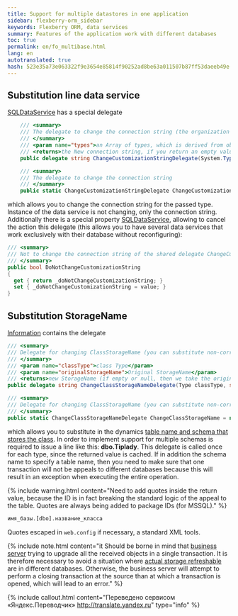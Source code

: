 ```yaml
--- 
title: Support for multiple datastores in one application 
sidebar: flexberry-orm_sidebar 
keywords: Flexberry ORM, data services 
summary: Features of the application work with different databases 
toc: true 
permalink: en/fo_multibase.html 
lang: en 
autotranslated: true 
hash: 523e35a73e063322f9e3654e85814f90252ad8be63a011507b87ff53daeeb49e 
--- 
```


## Substitution line data service 

[SQLDataService](fo_sql-data-service.html) has a special delegate 

```csharp
    /// <summary> 
    /// The delegate to change the connection string (the organization works with multiple databases) 
    /// </summary> 
    /// <param name="types">an Array of types, which is derived from objects coming to a data service</param> 
    /// <returns>the New connection string, if you return an empty value or null string is not changed</returns> 
    public delegate string ChangeCustomizationStringDelegate(System.Type[] types);

    /// <summary> 
    /// The delegate to change the connection string 
    /// </summary> 
    public static ChangeCustomizationStringDelegate ChangeCustomizationString = null;
``` 

which allows you to change the connection string for the passed type. Instance of the data service is not changing, only the connection string. 
Additionally there is a special property [SQLDataService](fo_sql-data-service.html), allowing to cancel the action this delegate (this allows you to have several data services that work exclusively with their database without reconfiguring): 

```csharp
/// <summary> 
/// Not to change the connection string of the shared delegate ChangeCustomizationString 
/// </summary> 
public bool DoNotChangeCustomizationString
{
  get { return _doNotChangeCustomizationString; }
  set { _doNotChangeCustomizationString = value; }
}
``` 

## Substitution StorageName 

[Information](fo_methods-class-information.html) contains the delegate 

```csharp
/// <summary> 
/// Delegate for changing ClassStorageName (you can substitute non-correctable.dbo.table_name, for example) 
/// </summary> 
/// <param name="classType">class Type</param> 
/// <param name="originalStorageName">Original StorageName</param> 
/// <returns>new StorageName (if empty or null, then we take the original)</returns> 
public delegate string ChangeClassStorageNameDelegate(Type classType, string originalStorageName);

/// <summary> 
/// Delegate for changing ClassStorageName (you can substitute non-correctable.dbo.table_name, for example) 
/// </summary> 
public static ChangeClassStorageNameDelegate ChangeClassStorageName = null;
``` 

which allows you to substitute in the dynamics [table name and schema that stores the class](fo_storing-data-objects.html). 
In order to implement support for multiple schemas is required to issue a line like this: **dbo.Tiplady**. 
This delegate is called once for each type, since the returned value is cached. If in addition the schema name to specify a table name, then you need to make sure that one transaction will not be appeals to different databases because this will result in an exception when executing the entire operation. 

{% include warning.html content="Need to add quotes inside the return value, because the ID is in fact breaking the standard logic of the appeal to the table. Quotes are always being added to package IDs (for MSSQL)." %} 

```sql
имя_базы.[dbo].название_класса
``` 

Quotes escaped in `web.config` if necessary, a standard XML tools. 

{% include note.html content="it Should be borne in mind that [business server](fo_bs-wrapper.html) trying to upgrade all the received objects in a single transaction. It is therefore necessary to avoid a situation where [actual storage refreshable](fo_storing-data-objects.html) are in different databases. Otherwise, the business server will attempt to perform a closing transaction at the source than at which a transaction is opened, which will lead to an error." %} 



{% include callout.html content="Переведено сервисом «Яндекс.Переводчик» <http://translate.yandex.ru>" type="info" %}